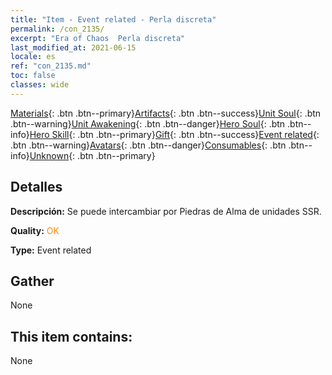 ```yaml
---
title: "Item - Event related - Perla discreta"
permalink: /con_2135/
excerpt: "Era of Chaos  Perla discreta"
last_modified_at: 2021-06-15
locale: es
ref: "con_2135.md"
toc: false
classes: wide
---
```

 [Materials](/ItemsES/){: .btn .btn--primary}[Artifacts](/ItemsES/Artifacts/){: .btn .btn--success}[Unit Soul](/ItemsES/UnitSoul/){: .btn .btn--warning}[Unit Awakening](/ItemsES/UnitAwakening/){: .btn .btn--danger}[Hero Soul](/ItemsES/HeroSoul/){: .btn .btn--info}[Hero Skill](/ItemsES/HeroSkill/){: .btn .btn--primary}[Gift](/ItemsES/Gift/){: .btn .btn--success}[Event related](/ItemsES/Events/){: .btn .btn--warning}[Avatars](/ItemsES/Avatars/){: .btn .btn--danger}[Consumables](/ItemsES/Consumables/){: .btn .btn--info}[Unknown](/ItemsES/Unknown/){: .btn .btn--primary}

## Detalles
 **Descripción:** Se puede intercambiar por Piedras de Alma de unidades SSR.

 **Quality:** <span style="color: #FF8C00">OK</span>

 **Type:** Event related

## Gather

  None

## This item contains:

  None

